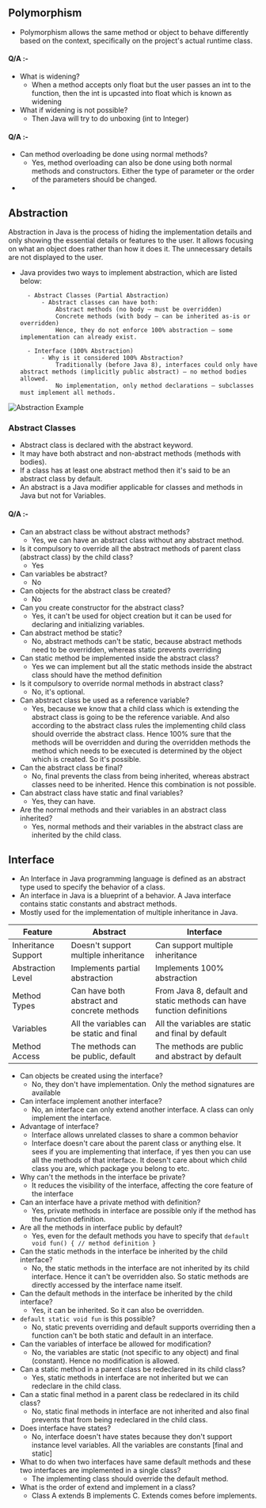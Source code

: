 ## Polymorphism 

- Polymorphism allows the same method or object to behave differently based on the context, specifically on the project's actual runtime class.

#### Q/A :- 

- What is widening?
    - When a method accepts only float but the user passes an int to the function, then the int is upcasted into float which is known as widening 
- What if widening is not possible?
    - Then Java will try to do unboxing (int to Integer)


#### Q/A :- 

- Can method overloading be done using normal methods?
    - Yes, method overloading can also be done using both normal methods and constructors. Either the type of parameter or the order of the parameters should be changed.
- 

## Abstraction
Abstraction in Java is the process of hiding the implementation details and only showing the essential details or features to the user. It allows focusing on what an object does rather than how it does it. The unnecessary details are not displayed to the user.

- Java provides two ways to implement abstraction, which are listed below:

        - Abstract Classes (Partial Abstraction)
            - Abstract classes can have both:
                Abstract methods (no body — must be overridden)
                Concrete methods (with body — can be inherited as-is or overridden)
                Hence, they do not enforce 100% abstraction — some implementation can already exist.

        - Interface (100% Abstraction)
            - Why is it considered 100% Abstraction?
                Traditionally (before Java 8), interfaces could only have abstract methods (implicitly public abstract) — no method bodies allowed.
                No implementation, only method declarations — subclasses must implement all methods.

![Abstraction Example](D:\Magesh\LLD\images\abstraction.png)

### Abstract Classes 

- Abstract class is declared with the abstract keyword. 
- It may have both abstract and non-abstract methods (methods with bodies).
- If a class has at least one abstract method then it's said to be an abstract class by default.
- An abstract is a Java modifier applicable for classes and methods in Java but not for Variables.

#### Q/A :-
- Can an abstract class be without abstract methods?
    - Yes, we can have an abstract class without any abstract method.
- Is it compulsory to override all the abstract methods of parent class (abstract class) by the child class?
    - Yes
- Can variables be abstract?
    - No 
- Can objects for the abstract class be created?
    - No
- Can you create constructor for the abstract class?
    - Yes, it can't be used for object creation but it can be used for declaring and initializing variables.
- Can abstract method be static?   
    - No, abstract methods can't be static, because abstract methods need to be overridden, whereas static prevents overriding 
- Can static method be implemented inside the abstract class?
    - Yes we can implement but all the static methods inside the abstract class should have the method definition
- Is it compulsory to override normal methods in abstract class?
    - No, it's optional.
- Can abstract class be used as a reference variable?
    - Yes, because we know that a child class which is extending the abstract class is going to be the reference variable. And also according to the abstract class rules the implementing child class should override the abstract class. Hence 100% sure that the methods will be overridden and during the overridden methods the method which needs to be executed is determined by the object which is created. So it's possible.
- Can the abstract class be final?
    - No, final prevents the class from being inherited, whereas abstract classes need to be inherited. Hence this combination is not possible.
- Can abstract class have static and final variables?
    - Yes, they can have.
- Are the normal methods and their variables in an abstract class inherited?
    - Yes, normal methods and their variables in the abstract class are inherited by the child class.


## Interface 

- An Interface in Java programming language is defined as an abstract type used to specify the behavior of a class. 
- An interface in Java is a blueprint of a behavior. A Java interface contains static constants and abstract methods.
- Mostly used for the implementation of multiple inheritance in Java.

| Feature | Abstract | Interface |
|---------|-----------|-----------|
| Inheritance Support | Doesn't support multiple inheritance | Can support multiple inheritance |
| Abstraction Level | Implements partial abstraction | Implements 100% abstraction |
| Method Types | Can have both abstract and concrete methods | From Java 8, default and static methods can have function definitions |
| Variables | All the variables can be static and final | All the variables are static and final by default |
| Method Access | The methods can be public, default | The methods are public and abstract by default |

- Can objects be created using the interface?
    - No, they don't have implementation. Only the method signatures are available 
- Can interface implement another interface?
    - No, an interface can only extend another interface. A class can only implement the interface.
- Advantage of interface?
    - Interface allows unrelated classes to share a common behavior   
    - Interface doesn't care about the parent class or anything else. It sees if you are implementing that interface, if yes then you can use all the methods of that interface. It doesn't care about which child class you are, which package you belong to etc.
- Why can't the methods in the interface be private?
    - It reduces the visibility of the interface, affecting the core feature of the interface 
- Can an interface have a private method with definition?
    - Yes, private methods in interface are possible only if the method has the function definition.
- Are all the methods in interface public by default?
    - Yes, even for the default methods you have to specify that ```default void fun() { // method definition }```
- Can the static methods in the interface be inherited by the child interface?
    - No, the static methods in the interface are not inherited by its child interface. Hence it can't be overridden also. So static methods are directly accessed by the interface name itself.
- Can the default methods in the interface be inherited by the child interface?
    - Yes, it can be inherited. So it can also be overridden.
- ```default static void fun``` is this possible?
    - No, static prevents overriding and default supports overriding then a function can't be both static and default in an interface.
- Can the variables of interface be allowed for modification?
    - No, the variables are static (not specific to any object) and final (constant). Hence no modification is allowed.
- Can a static method in a parent class be redeclared in its child class?
    - Yes, static methods in interface are not inherited but we can redeclare in the child class.
- Can a static final method in a parent class be redeclared in its child class?
    - No, static final methods in interface are not inherited and also final prevents that from being redeclared in the child class.
- Does interface have states?
    - No, interface doesn't have states because they don't support instance level variables. All the variables are constants [final and static]
- What to do when two interfaces have same default methods and these two interfaces are implemented in a single class?
    - The implementing class should override the default method.
- What is the order of extend and implement in a class?
    - Class A extends B implements C. Extends comes before implements.
